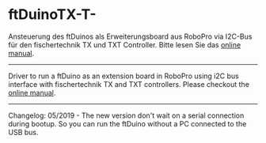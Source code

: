 # ftDuinoTX-T-
Ansteuerung des ftDuinos als Erweiterungsboard aus RoboPro via I2C-Bus für den fischertechnik TX und TXT Controller. Bitte lesen Sie das <a href="https://github.com/elektrofuzzis/ftDuinoTX-T-/wiki">online manual</a>.

<hr width="100%" />

Driver to run a ftDuino as an extension board in RoboPro using i2C bus interface with fischertechnik TX and TXT controllers. Please checkout the <a href="https://github.com/elektrofuzzis/ftDuinoTX-T-/wiki">online manual</a>.

<hr width="100%" />

Changelog: 05/2019 - The new version don't wait on a serial connection during bootup. So you can run the ftDuino without a PC connected to the USB bus.

